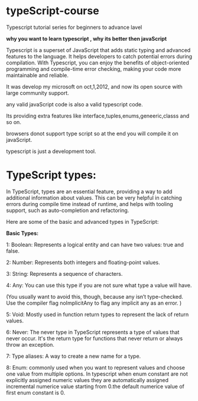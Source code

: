 # typeScript-course
Typescript tutorial series for beginners to advance lavel

**why you want to learn typescript , why its better then javaScript**

Typescript is a superset of JavaScript that adds static typing and advanced features to the language. It helps developers to catch potential errors during compilation. With Typescript, you can enjoy the benefits of object-oriented programming and compile-time error checking, making your code more maintainable and reliable.

It was develop my microsoft on oct,1,2012, and now its open source with large community support.

any valid javaScript code is also a valid typescript code.

Its providing extra features like interface,tuples,enums,geneeric,classs and so on.

browsers donot support type script so at the end you will compile it on javaScript.

typescript is just a development tool.


# TypeScript types:

In TypeScript, types are an essential feature, providing a way to add additional information about values. This can be very helpful in catching errors during compile time instead of runtime, and helps with tooling support, such as auto-completion and refactoring.

Here are some of the basic and advanced types in TypeScript:

**Basic Types:**

1: Boolean: Represents a logical entity and can have two values: true and false.

2: Number: Represents both integers and floating-point values.

3: String: Represents a sequence of characters.

4: Any: You can use this type if you are not sure what type a value will have.

(You usually want to avoid this, though, because any isn’t type-checked. Use the compiler flag noImplicitAny to flag any implicit any as an error.
 )

5: Void: Mostly used in function return types to represent the lack of return values.

6: Never: The never type in TypeScript represents a type of values that never occur. It's the return type for functions that never return or always throw an exception.

7: Type aliases: A way to create a new name for a type.

8: Enum:  commonly used when you want to represent values and choose one value from multiple options. In typescript when enum constant are not explicitly assigned numeric values they are automatically assigned incremental numerice value starting from 0.the default numerice value of first  enum constant is 0.  


